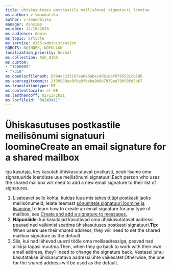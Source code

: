 ```yaml
---
title: Ühiskasutuses postkastile meilisõnumi signatuuri loomine
ms.author: v-smandalika
author: v-smandalika
manager: dansimp
ms.date: 12/18/2020
ms.audience: Admin
ms.topic: article
ms.service: o365-administration
ROBOTS: NOINDEX, NOFOLLOW
localization_priority: Normal
ms.collection: Adm_O365
ms.custom:
- "1200009"
- "7310"
ms.openlocfilehash: b584ac2351b7ea6e0abe14db18af8785591cb5d6
ms.sourcegitcommit: 2f39850ac0fba9fbeba9b8b7939ae79b505d3b67
ms.translationtype: MT
ms.contentlocale: et-EE
ms.lasthandoff: 02/12/2021
ms.locfileid: "50243411"
---
```

# <a name="create-an-email-signature-for-a-shared-mailbox"></a><span data-ttu-id="72dcb-102">Ühiskasutuses postkastile meilisõnumi signatuuri loomine</span><span class="sxs-lookup"><span data-stu-id="72dcb-102">Create an email signature for a shared mailbox</span></span>

<span data-ttu-id="72dcb-103">Iga kasutaja, kes kasutab ühiskasutatavat postkasti, peab lisama oma signatuuride loendisse uue meilisõnumi signatuuri.</span><span class="sxs-lookup"><span data-stu-id="72dcb-103">Each person who uses the shared mailbox will need to add a new email signature to their list of signatures.</span></span>

1. <span data-ttu-id="72dcb-104">Lisateavet selle kohta, kuidas luua mis tahes tüüpi postkasti jaoks meilisõnumeid, leiate teemast [sõnumitele signatuuri loomine ja lisamine.](https://support.office.com/article/8ee5d4f4-68fd-464a-a1c1-0e1c80bb27f2)</span><span class="sxs-lookup"><span data-stu-id="72dcb-104">To learn how to create an email signature for any type of mailbox, see [Create and add a signature to messages.](https://support.office.com/article/8ee5d4f4-68fd-464a-a1c1-0e1c80bb27f2)</span></span>
2. <span data-ttu-id="72dcb-105">**Näpunäide**: kui kasutajad kasutavad oma ühiskasutatavat aadressi, peavad nad vaikimisi seadma ühiskasutuses postkasti signatuuri.</span><span class="sxs-lookup"><span data-stu-id="72dcb-105">**Tip**: When users use their shared address, they will need to set the shared mailbox signature as the default.</span></span>
3. <span data-ttu-id="72dcb-106">Siis, kui nad lähevad uuesti tööle oma meiliaadressiga, peavad nad allkirja tagasi muutma.</span><span class="sxs-lookup"><span data-stu-id="72dcb-106">Then, when they go back to work with their own email address, they'll need to change the signature back.</span></span> <span data-ttu-id="72dcb-107">Vastasel juhul kasutatakse ühiskasutatava aadressi ühte vaikesätet.</span><span class="sxs-lookup"><span data-stu-id="72dcb-107">Otherwise, the one for the shared address will be used as the default.</span></span>